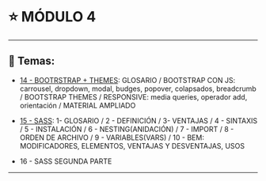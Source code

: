 # :star: MÓDULO 4

---

## :book: Temas:

- [14 - BOOTRSTRAP + THEMES](https://github.com/eugenia1984/frontend-syloper/blob/main/teoria/modulo4/bootstrap.md): GLOSARIO / BOOTSTRAP CON JS: carrousel, dropdown, modal, budges, popover, colapsados, breadcrumb /  BOOTSTRAP THEMES /  RESPONSIVE: media queries, operador add, orientación /  MATERIAL AMPLIADO 

- [15 - SASS](https://github.com/eugenia1984/frontend-syloper/blob/main/teoria/modulo4/sass.md): 1- GLOSARIO / 2 - DEFINICIÓN / 3- VENTAJAS / 4 - SINTAXIS / 5 - INSTALACIÓN / 6 - NESTING(ANIDACIÓN) / 7 - IMPORT / 8 - ORDEN DE ARCHIVO /  9 - VARIABLES(VARS) / 10 - BEM: MODIFICADORES, ELEMENTOS, VENTAJAS Y DESVENTAJAS, USOS
 

- 16 - SASS SEGUNDA PARTE

---
